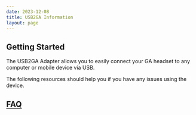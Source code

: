 ```yaml
---
date: 2023-12-08
title: USB2GA Information
layout: page
---
```


## Getting Started


The USB2GA Adapter allows you to easily connect your GA headset to any computer or mobile device via USB.

The following resources should help you if you have any issues using the device.

## [FAQ](../faq)


